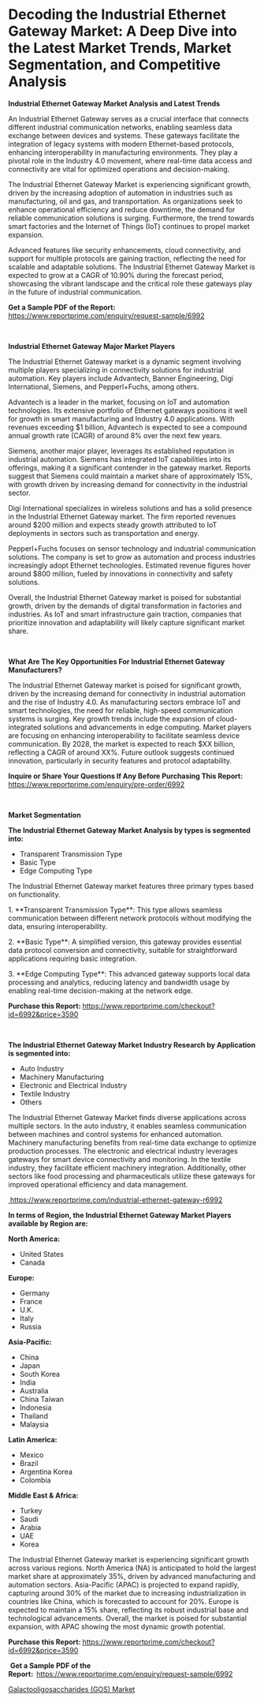 <p><h1>Decoding the Industrial Ethernet Gateway Market: A Deep Dive into the Latest Market Trends, Market Segmentation, and Competitive Analysis</h1></p><p><strong>Industrial Ethernet Gateway Market Analysis and Latest Trends</strong></p>
<p><p>An Industrial Ethernet Gateway serves as a crucial interface that connects different industrial communication networks, enabling seamless data exchange between devices and systems. These gateways facilitate the integration of legacy systems with modern Ethernet-based protocols, enhancing interoperability in manufacturing environments. They play a pivotal role in the Industry 4.0 movement, where real-time data access and connectivity are vital for optimized operations and decision-making.</p><p>The Industrial Ethernet Gateway Market is experiencing significant growth, driven by the increasing adoption of automation in industries such as manufacturing, oil and gas, and transportation. As organizations seek to enhance operational efficiency and reduce downtime, the demand for reliable communication solutions is surging. Furthermore, the trend towards smart factories and the Internet of Things (IoT) continues to propel market expansion. </p><p>Advanced features like security enhancements, cloud connectivity, and support for multiple protocols are gaining traction, reflecting the need for scalable and adaptable solutions. The Industrial Ethernet Gateway Market is expected to grow at a CAGR of 10.90% during the forecast period, showcasing the vibrant landscape and the critical role these gateways play in the future of industrial communication.</p></p>
<p><strong>Get a Sample PDF of the Report:&nbsp;</strong> <a href="https://www.reportprime.com/enquiry/request-sample/6992?utm_campaign=3254&utm_medium=2&utm_source=Github&utm_content=ia&utm_term=19032025&utm_id=industrial-ethernet-gateway">https://www.reportprime.com/enquiry/request-sample/6992</a></p>
<p>&nbsp;</p>
<p><strong>Industrial Ethernet Gateway Major Market Players</strong></p>
<p><p>The Industrial Ethernet Gateway market is a dynamic segment involving multiple players specializing in connectivity solutions for industrial automation. Key players include Advantech, Banner Engineering, Digi International, Siemens, and Pepperl+Fuchs, among others. </p><p>Advantech is a leader in the market, focusing on IoT and automation technologies. Its extensive portfolio of Ethernet gateways positions it well for growth in smart manufacturing and Industry 4.0 applications. With revenues exceeding $1 billion, Advantech is expected to see a compound annual growth rate (CAGR) of around 8% over the next few years.</p><p>Siemens, another major player, leverages its established reputation in industrial automation. Siemens has integrated IoT capabilities into its offerings, making it a significant contender in the gateway market. Reports suggest that Siemens could maintain a market share of approximately 15%, with growth driven by increasing demand for connectivity in the industrial sector.</p><p>Digi International specializes in wireless solutions and has a solid presence in the Industrial Ethernet Gateway market. The firm reported revenues around $200 million and expects steady growth attributed to IoT deployments in sectors such as transportation and energy.</p><p>Pepperl+Fuchs focuses on sensor technology and industrial communication solutions. The company is set to grow as automation and process industries increasingly adopt Ethernet technologies. Estimated revenue figures hover around $800 million, fueled by innovations in connectivity and safety solutions.</p><p>Overall, the Industrial Ethernet Gateway market is poised for substantial growth, driven by the demands of digital transformation in factories and industries. As IoT and smart infrastructure gain traction, companies that prioritize innovation and adaptability will likely capture significant market share.</p></p>
<p>&nbsp;</p>
<p><strong>What Are The Key Opportunities For Industrial Ethernet Gateway Manufacturers?</strong></p>
<p><p>The Industrial Ethernet Gateway market is poised for significant growth, driven by the increasing demand for connectivity in industrial automation and the rise of Industry 4.0. As manufacturing sectors embrace IoT and smart technologies, the need for reliable, high-speed communication systems is surging. Key growth trends include the expansion of cloud-integrated solutions and advancements in edge computing. Market players are focusing on enhancing interoperability to facilitate seamless device communication. By 2028, the market is expected to reach $XX billion, reflecting a CAGR of around XX%. Future outlook suggests continued innovation, particularly in security features and protocol adaptability.</p></p>
<p><strong>Inquire or Share Your Questions If Any Before Purchasing This Report:</strong> <a href="https://www.reportprime.com/enquiry/pre-order/6992?utm_campaign=3254&utm_medium=2&utm_source=Github&utm_content=ia&utm_term=19032025&utm_id=industrial-ethernet-gateway">https://www.reportprime.com/enquiry/pre-order/6992</a></p>
<p>&nbsp;</p>
<p><strong>Market Segmentation</strong></p>
<p><strong>The Industrial Ethernet Gateway Market Analysis by types is segmented into:</strong></p>
<p><ul><li>Transparent Transmission Type</li><li>Basic Type</li><li>Edge Computing Type</li></ul></p>
<p><p>The Industrial Ethernet Gateway market features three primary types based on functionality. </p><p>1. **Transparent Transmission Type**: This type allows seamless communication between different network protocols without modifying the data, ensuring interoperability. </p><p>2. **Basic Type**: A simplified version, this gateway provides essential data protocol conversion and connectivity, suitable for straightforward applications requiring basic integration. </p><p>3. **Edge Computing Type**: This advanced gateway supports local data processing and analytics, reducing latency and bandwidth usage by enabling real-time decision-making at the network edge.</p></p>
<p><strong>Purchase this Report:&nbsp;</strong><a href="https://www.reportprime.com/checkout?id=6992&price=3590&utm_campaign=3254&utm_medium=2&utm_source=Github&utm_content=ia&utm_term=19032025&utm_id=industrial-ethernet-gateway">https://www.reportprime.com/checkout?id=6992&price=3590</a></p>
<p>&nbsp;</p>
<p><strong>The Industrial Ethernet Gateway Market Industry Research by Application is segmented into:</strong></p>
<p><ul><li>Auto Industry</li><li>Machinery Manufacturing</li><li>Electronic and Electrical Industry</li><li>Textile Industry</li><li>Others</li></ul></p>
<p><p>The Industrial Ethernet Gateway Market finds diverse applications across multiple sectors. In the auto industry, it enables seamless communication between machines and control systems for enhanced automation. Machinery manufacturing benefits from real-time data exchange to optimize production processes. The electronic and electrical industry leverages gateways for smart device connectivity and monitoring. In the textile industry, they facilitate efficient machinery integration. Additionally, other sectors like food processing and pharmaceuticals utilize these gateways for improved operational efficiency and data management.</p></p>
<p><a href="https://www.reportprime.com/industrial-ethernet-gateway-r6992?utm_campaign=3254&utm_medium=2&utm_source=Github&utm_content=ia&utm_term=19032025&utm_id=industrial-ethernet-gateway">&nbsp;https://www.reportprime.com/industrial-ethernet-gateway-r6992</a></p>
<p><strong>In terms of Region, the Industrial Ethernet Gateway Market Players available by Region are:</strong></p>
<p>
    <p> <strong> North America: </strong>
        <ul>
            <li>United States</li>
            <li>Canada</li>
        </ul>
        </p> 
    <p> <strong> Europe: </strong>
        <ul>
            <li>Germany</li>
            <li>France</li>
            <li>U.K.</li>
            <li>Italy</li>
            <li>Russia</li>
        </ul>
        </p> 
    <p> <strong> Asia-Pacific: </strong>
        <ul>
            <li>China</li>
            <li>Japan</li>
            <li>South Korea</li>
            <li>India</li>
            <li>Australia</li>
            <li>China Taiwan</li>
            <li>Indonesia</li>
            <li>Thailand</li>
            <li>Malaysia</li>
        </ul>
        </p> 
    <p> <strong> Latin America: </strong>
        <ul>
            <li>Mexico</li>
            <li>Brazil</li>
            <li>Argentina Korea</li>
            <li>Colombia</li>
        </ul>
        </p> 
    <p> <strong> Middle East & Africa: </strong>
        <ul>
            <li>Turkey</li>
            <li>Saudi</li>
            <li>Arabia</li>
            <li>UAE</li>
            <li>Korea</li>
        </ul>
    </p>
    </p>
<p><p>The Industrial Ethernet Gateway market is experiencing significant growth across various regions. North America (NA) is anticipated to hold the largest market share at approximately 35%, driven by advanced manufacturing and automation sectors. Asia-Pacific (APAC) is projected to expand rapidly, capturing around 30% of the market due to increasing industrialization in countries like China, which is forecasted to account for 20%. Europe is expected to maintain a 15% share, reflecting its robust industrial base and technological advancements. Overall, the market is poised for substantial expansion, with APAC showing the most dynamic growth potential.</p></p>
<p><strong>Purchase this Report: </strong><a href="https://www.reportprime.com/checkout?id=6992&price=3590&utm_campaign=3254&utm_medium=2&utm_source=Github&utm_content=ia&utm_term=19032025&utm_id=industrial-ethernet-gateway">https://www.reportprime.com/checkout?id=6992&price=3590</a></p>
<p>&nbsp;<strong>Get a Sample PDF of the Report:&nbsp;&nbsp;</strong><a href="https://www.reportprime.com/enquiry/request-sample/6992?utm_campaign=3254&utm_medium=2&utm_source=Github&utm_content=ia&utm_term=19032025&utm_id=industrial-ethernet-gateway">https://www.reportprime.com/enquiry/request-sample/6992</a></p>
<p><strong></strong></p>
<p><p><a href="https://github.com/miehldobin1w/Market-Research-Report-List-1/blob/main/galactooligosaccharides-gos-market.md?utm_campaign=3254&utm_medium=2&utm_source=Github&utm_content=ia&utm_term=19032025&utm_id=industrial-ethernet-gateway">Galactooligosaccharides (GOS) Market</a></p></p>
